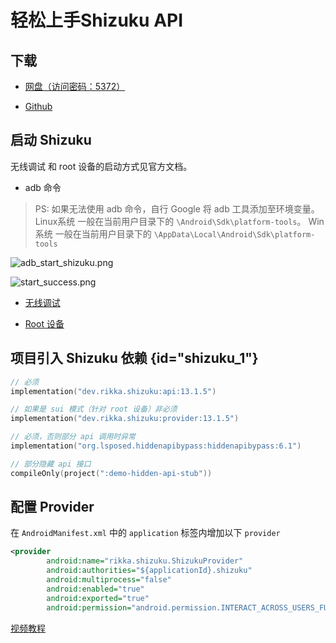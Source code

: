 # 轻松上手Shizuku API

## 下载

- [网盘（访问密码：5372）](https://url93.ctfile.com/f/48492093-1517941276-a7d73c?p=5372)

- [Github](https://github.com/RikkaApps/Shizuku/releases)

## 启动 Shizuku

无线调试 和 root 设备的启动方式见官方文档。

- adb 命令

> PS: 如果无法使用 adb 命令，自行 Google 将 adb 工具添加至环境变量。
> Linux系统 一般在当前用户目录下的 `\Android\Sdk\platform-tools`。
> Win系统 一般在当前用户目录下的 `\AppData\Local\Android\Sdk\platform-tools`

![adb_start_shizuku.png](adb_start_shizuku.png)

![start_success.png](start_success.png)

- [无线调试](https://shizuku.rikka.app/zh-hans/guide/setup/)

- [Root 设备](https://shizuku.rikka.app/zh-hans/guide/setup/)

## 项目引入 Shizuku 依赖 {id="shizuku_1"}

```kotlin
// 必须
implementation("dev.rikka.shizuku:api:13.1.5")

// 如果是 sui 模式（针对 root 设备）非必须
implementation("dev.rikka.shizuku:provider:13.1.5")

// 必须，否则部分 api 调用时异常
implementation("org.lsposed.hiddenapibypass:hiddenapibypass:6.1")

// 部分隐藏 api 接口
compileOnly(project(":demo-hidden-api-stub"))
```

## 配置 Provider

在 `AndroidManifest.xml` 中的 `application` 标签内增加以下 `provider`

```xml
<provider
        android:name="rikka.shizuku.ShizukuProvider"
        android:authorities="${applicationId}.shizuku"
        android:multiprocess="false"
        android:enabled="true"
        android:exported="true"
        android:permission="android.permission.INTERACT_ACROSS_USERS_FULL"/>
```

[视频教程]()